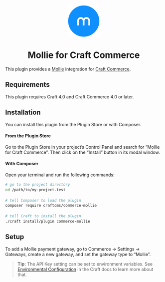 <p align="center"><img src="./src/icon.svg" width="100" height="100" alt="Mollie for Craft Commerce icon"></p>

<h1 align="center">Mollie for Craft Commerce</h1>

This plugin provides a [Mollie](https://www.mollie.com/) integration for [Craft Commerce](https://craftcms.com/commerce).

## Requirements

This plugin requires Craft 4.0 and Craft Commerce 4.0 or later.

## Installation

You can install this plugin from the Plugin Store or with Composer.

#### From the Plugin Store

Go to the Plugin Store in your project’s Control Panel and search for “Mollie for Craft Commerce”. Then click on the “Install” button in its modal window.

#### With Composer

Open your terminal and run the following commands:

```bash
# go to the project directory
cd /path/to/my-project.test

# tell Composer to load the plugin
composer require craftcms/commerce-mollie

# tell Craft to install the plugin
./craft install/plugin commerce-mollie
```

## Setup

To add a Mollie payment gateway, go to Commerce → Settings → Gateways, create a new gateway, and set the gateway type to “Mollie”.

> **Tip:** The API Key setting can be set to environment variables. See [Environmental Configuration](https://docs.craftcms.com/v3/config/environments.html) in the Craft docs to learn more about that.

